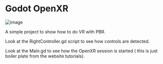 # Godot OpenXR

![image](https://github.com/richardanaya/godot_openxr_simple_button/assets/294042/1f462ebe-d10d-4c92-8554-11e6bd5fb052)

A simple project to show how to do VR with PBR.

Look at the RightController.gd script to see how controls are detected.

Look at the Main.gd to see how the OpenXR session is started ( this is just boiler plate from the website tutorials).
